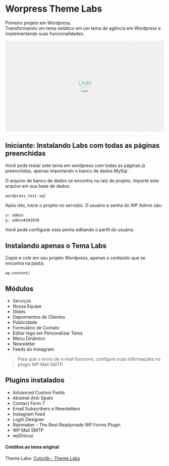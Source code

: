 # Worpress Theme Labs

Primeiro projeto em Wordpress.  
Transformando um tema estático em um tema de agência em Wordpress e implementando suas funcionalidades.

 ![alt text](https://github.com/leticiabernardo/WorpressThemeLabs/blob/master/img/themelabs.gif "Demo Theme Labs")

## Iniciante: Instalando Labs com todas as páginas preenchidas

Você pode testar este tema em wordpress com todas as páginas já preenchidas, apenas importando o banco de dados MySql.

O arquivo de banco de dados se encontra na raiz do projeto, importe este arquivo em sua base de dados:

```
wordpress_test.sql
```

Após isto, inicie o projeto no servidor. O usuário e senha do WP Admin são:

    u: admin
    p: admin#102030


Você pode configurar esta senha editando o perfil do usuário.


## Instalando apenas o Tema Labs 

Copie e cole em seu projeto Wordpress, apenas o conteúdo que se encontra na pasta:

```
wp-content/
```

## Módulos

+ Serviços
+ Nossa Equipe
+ Slides
+ Depoimentos de Clientes
+ Publicidade
+ Formulário de Contato
+ Editar logo em Personalizar Tema
+ Menu Dinâmico
+ Newsletter
+ Feeds do Instagram


> Para que o envio de e-mail funcione, configure suas informações no plugin WP Mail SMTP.


## Plugins instalados

* Advanced Custom Fields
* Akismet Anti-Spam
* Contact Form 7
* Email Subscribers e Newsletters
* Instagram Feed
* Login Designer
* Rainmaker - The Best Readymade WP Forms Plugin
* WP Mail SMTP
* wpDiscuz


#### Créditos ao tema original

Theme Labs: [Colorlib - Theme Labs](https://colorlib.com/demo?theme=labs)
